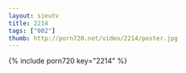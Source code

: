 ```yaml
--- 
layout: sieutv
title: 2214
tags: ["002"]
thumb: http://porn720.net/video/2214/poster.jpg
---
```

{% include porn720 key="2214" %} 

